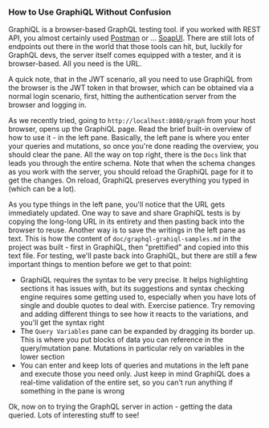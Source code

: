 ### How to Use GraphiQL Without Confusion

GraphiQL is a browser-based GraphQL testing tool. if you worked with REST API, you almost certainly used [Postman](https://www.getpostman.com/) or ... [SoapUI](https://www.soapui.org/). There are still lots of endpoints out there in the world that those tools can hit, but, luckily for GraphQL devs, the server itself comes equipped with a tester, and it is browser-based. All you need is the URL.

A quick note, that in the JWT scenario, all you need to use GraphiQL from the browser is the JWT token in that browser, which can be obtained via a normal login scenario, first, hitting the authentication server from the browser and logging in.

As we recently tried, going to `http://localhost:8080/graph` from your host browser, opens up the GraphiQL page. Read the brief built-in overview of how to use it - in the left pane. Basically, the left pane is where you enter your queries and mutations, so once you're done reading the overview, you should clear the pane. All the way on top right, there is the `Docs` link that leads you through the entire schema. Note that when the schema changes as you work with the server, you should reload the GraphiQL page for it to get the changes. On reload, GraphiQL preserves everything you typed in (which can be a lot). 

As you type things in the left pane, you'll notice that the URL gets immediately updated. One way to save and share GraphiQL tests is by copying the long-long URL in its entirety and then pasting back into the browser to reuse. Another way is to save the writings in the left pane as text. This is how the content of `doc/graphql-grahiql-samples.md` in the project was built - first in GraphiQL, then "prettified" and copied into this text file. For testing, we'll paste back into GraphiQL, but there are still a few important things to mention before we get to that point:

- GraphiQL requires the syntax to be very precise. It helps highlighting sections it has issues with, but its suggestions and syntax checking engine requires some getting used to, especially when you have lots of single and double quotes to deal with. Exercise patience. Try removing and adding different things to see how it reacts to the variations, and you'll get the syntax right
- The `Query Variables` pane can be expanded by dragging its border up. This is where you put blocks of data you can reference in the query/mutation pane. Mutations in particular rely on variables in the lower section
- You can enter and keep lots of queries and mutations in the left pane and execute those you need only. Just keep in mind GraphiQL does a real-time validation of the entire set, so you can't run anything if something in the pane is wrong 


Ok, now on to trying the GraphQL server in action - getting the data queried. Lots of interesting stuff to see!
